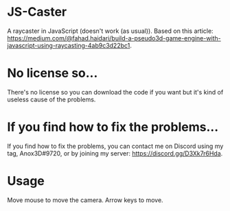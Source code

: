 # JS-Caster
A raycaster in JavaScript (doesn't work (as usual)). Based on this article: https://medium.com/@fahad.haidari/build-a-pseudo3d-game-engine-with-javascript-using-raycasting-4ab9c3d22bc1.

# No license so...
There's no license so you can download the code if you want but it's kind of useless cause of the problems.

# If you find how to fix the problems...
If you find how to fix the problems, you can contact me on Discord using my tag, Anox3D#9720, or by joining my server: https://discord.gg/D3Xk7r6Hda.


# Usage
Move mouse to move the camera.
Arrow keys to move.
